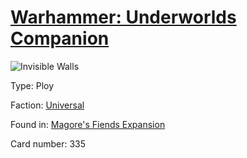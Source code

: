 # [Warhammer: Underworlds Companion](https://guidokessels.github.io/wh-underworlds)

  

![Invisible Walls](https://warhammerunderworlds.com/wp-content/uploads/sites/6/2018/03/335_ENG.png)



Type: Ploy

Faction: [Universal](https://guidokessels.github.io/wh-underworlds/factions/universal)

Found in: [Magore's Fiends Expansion](https://guidokessels.github.io/wh-underworlds/locations/magores-fiends-expansion)

Card number: 335
